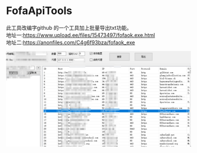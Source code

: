 # FofaApiTools
此工具改编字github 的一个工具加上批量导出txt功能。<br/>
地址一:https://www.upload.ee/files/15473497/fofaok.exe.html <br/>
地址二:https://anonfiles.com/C4g6f93bza/fofaok_exe<br/>

![展示地址](https://raw.githubusercontent.com/peiqiF4ck/FofaApiTools/main/fofaAPi.png)
